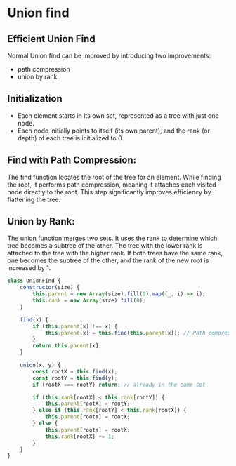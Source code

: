# Union find

## Efficient Union Find
Normal Union find can be improved by introducing two improvements:
- path compression
- union by rank

## Initialization

- Each element starts in its own set, represented as a tree with just one node.
- Each node initially points to itself (its own parent), and the rank (or depth) of each tree is initialized to 0.


## Find with Path Compression:

The find function locates the root of the tree for an element. While finding the root, it performs path compression, meaning it attaches each visited node directly to the root. This step significantly improves efficiency by flattening the tree.

## Union by Rank:

The union function merges two sets. It uses the rank to determine which tree becomes a subtree of the other. The tree with the lower rank is attached to the tree with the higher rank. If both trees have the same rank, one becomes the subtree of the other, and the rank of the new root is increased by 1.

```javascript
class UnionFind {
    constructor(size) {
        this.parent = new Array(size).fill(0).map((_, i) => i);
        this.rank = new Array(size).fill(0);
    }

    find(x) {
        if (this.parent[x] !== x) {
            this.parent[x] = this.find(this.parent[x]); // Path compression
        }
        return this.parent[x];
    }

    union(x, y) {
        const rootX = this.find(x);
        const rootY = this.find(y);
        if (rootX === rootY) return; // already in the same set

        if (this.rank[rootX] < this.rank[rootY]) {
            this.parent[rootX] = rootY;
        } else if (this.rank[rootY] < this.rank[rootX]) {
            this.parent[rootY] = rootX;
        } else {
            this.parent[rootY] = rootX;
            this.rank[rootX] += 1;
        }
    }
}
```